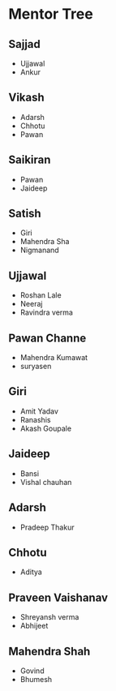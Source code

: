 # Mentor Tree

## Sajjad
* Ujjawal 
* Ankur 


## Vikash 
* Adarsh
* Chhotu
* Pawan


## Saikiran
* Pawan
* Jaideep


## Satish 
* Giri 
* Mahendra Sha
* Nigmanand


## Ujjawal 
* Roshan Lale
* Neeraj
* Ravindra verma


## Pawan Channe
* Mahendra Kumawat
* suryasen


## Giri
* Amit Yadav
* Ranashis
* Akash Goupale


## Jaideep 
* Bansi
* Vishal chauhan


## Adarsh 
* Pradeep Thakur


## Chhotu
* Aditya


## Praveen Vaishanav
* Shreyansh verma
* Abhijeet


## Mahendra Shah
* Govind
* Bhumesh 
